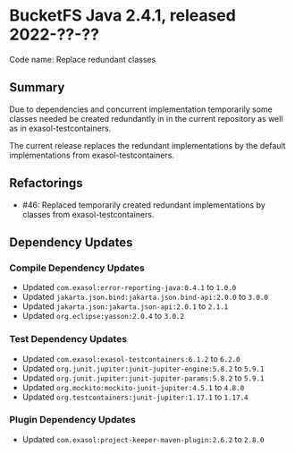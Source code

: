 # BucketFS Java 2.4.1, released 2022-??-??

Code name: Replace redundant classes

## Summary

Due to dependencies and concurrent implementation temporarily some classes needed be created redundantly in in the current repository as well as in exasol-testcontainers.

The current release replaces the redundant implementations by the default implementations from exasol-testcontainers.

## Refactorings

* #46: Replaced temporarily created redundant implementations by classes from exasol-testcontainers.

## Dependency Updates

### Compile Dependency Updates

* Updated `com.exasol:error-reporting-java:0.4.1` to `1.0.0`
* Updated `jakarta.json.bind:jakarta.json.bind-api:2.0.0` to `3.0.0`
* Updated `jakarta.json:jakarta.json-api:2.0.1` to `2.1.1`
* Updated `org.eclipse:yasson:2.0.4` to `3.0.2`

### Test Dependency Updates

* Updated `com.exasol:exasol-testcontainers:6.1.2` to `6.2.0`
* Updated `org.junit.jupiter:junit-jupiter-engine:5.8.2` to `5.9.1`
* Updated `org.junit.jupiter:junit-jupiter-params:5.8.2` to `5.9.1`
* Updated `org.mockito:mockito-junit-jupiter:4.5.1` to `4.8.0`
* Updated `org.testcontainers:junit-jupiter:1.17.1` to `1.17.4`

### Plugin Dependency Updates

* Updated `com.exasol:project-keeper-maven-plugin:2.6.2` to `2.8.0`
